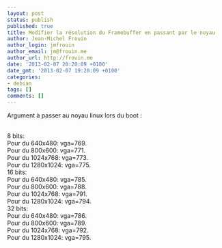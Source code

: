 ```yaml
---
layout: post
status: publish
published: true
title: Modifier la résolution du Framebuffer en passant par le noyau
author: Jean-Michel Frouin
author_login: jmfrouin
author_email: jm@frouin.me
author_url: http://frouin.me
date: '2013-02-07 20:20:09 +0100'
date_gmt: '2013-02-07 19:20:09 +0100'
categories:
- debian
tags: []
comments: []
---
```

<p>Argument à passer au noyau linux lors du boot :</p>
<br />
8 bits:<br />
Pour du 640x480: vga=769.<br />
Pour du 800x600: vga=771.<br />
Pour du 1024x768: vga=773.<br />
Pour du 1280x1024: vga=775.<br />
16 bits:<br />
Pour du 640x480: vga=785.<br />
Pour du 800x600: vga=788.<br />
Pour du 1024x768: vga=791.<br />
Pour du 1280x1024: vga=794.<br />
32 bits:<br />
Pour du 640x480: vga=786.<br />
Pour du 800x600: vga=789.<br />
Pour du 1024x768: vga=792.<br />
Pour du 1280x1024: vga=795.<br />
<!-- Matomo -->
<script type="text/javascript">
  var _paq = window._paq || [];
  /* tracker methods like "setCustomDimension" should be called before "trackPageView" */
  _paq.push(['trackPageView']);
  _paq.push(['enableLinkTracking']);
  (function() {
    var u="//stats.frouin.me/";
    _paq.push(['setTrackerUrl', u+'matomo.php']);
    _paq.push(['setSiteId', '1']);
    var d=document, g=d.createElement('script'), s=d.getElementsByTagName('script')[0];
    g.type='text/javascript'; g.async=true; g.defer=true; g.src=u+'matomo.js'; s.parentNode.insertBefore(g,s);
  })();
</script>
<!-- End Matomo Code -->

